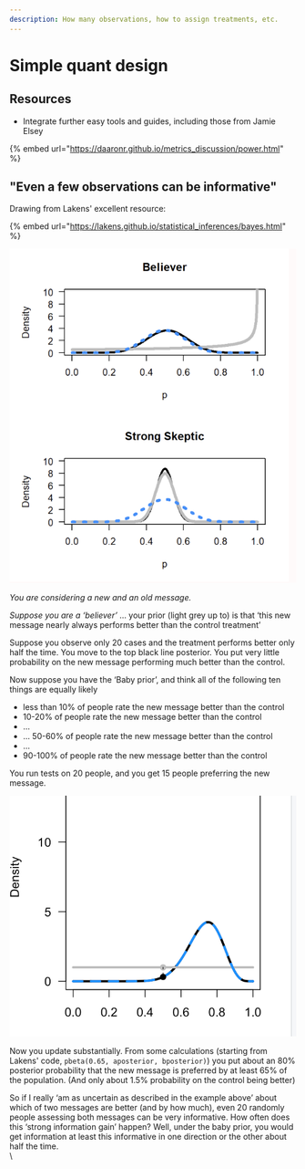 ```yaml
---
description: How many observations, how to assign treatments, etc.
---
```


# Simple quant design

## Resources

* Integrate further easy tools and guides, including those from Jamie Elsey

{% embed url="https://daaronr.github.io/metrics_discussion/power.html" %}

## "Even a few observations can be informative"

Drawing from Lakens' excellent resource:

{% embed url="https://lakens.github.io/statistical_inferences/bayes.html" %}

![](<../.gitbook/assets/image (15).png>)

_You are considering a new and an old message._

_Suppose you are a ‘believer’_ … your prior (light grey up to) is that ‘this new message nearly always performs better than the control treatment’

Suppose you observe only 20 cases and the treatment performs better only half the time.  You move to the top black line posterior.  You put very little probability on the new message performing much better than the control.





Now suppose you have the ‘Baby prior’, and  think all of the following ten things are equally likely

* less than 10% of people rate the new message better than the control
* 10-20% of people rate the new message better than the control
* …
* … 50-60% of people rate the new message better than the control
* …
* 90-100% of people rate the new message better than the control

You run tests on 20 people, and you get 15 people preferring the new message.

![](<../.gitbook/assets/image (17).png>)

Now you update substantially. From some calculations (starting from Lakens' code, `pbeta(0.65, aposterior, bposterior)`)  you put about an 80% posterior probability that the new message is preferred by at least 65% of the population. (And only about 1.5% probability on the control being better)&#x20;

So if I really ‘am as uncertain as described in the example above’ about which of two messages are better (and by how much), even 20 randomly people assessing both messages can be very informative. How often does this ‘strong information gain’ happen? Well, under the baby prior, you would get information at least this informative in one direction or the other about half the time.\
\




